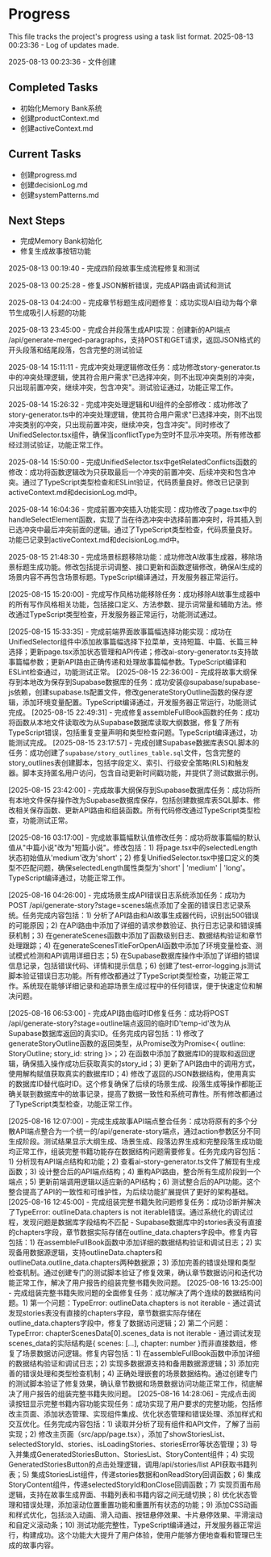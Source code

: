 # Progress

This file tracks the project's progress using a task list format.
2025-08-13 00:23:36 - Log of updates made.

2025-08-13 00:23:36 - 文件创建

## Completed Tasks

*   初始化Memory Bank系统
*   创建productContext.md
*   创建activeContext.md

## Current Tasks

*   创建progress.md
*   创建decisionLog.md
*   创建systemPatterns.md

## Next Steps

*   完成Memory Bank初始化
*   修复生成故事按钮功能

2025-08-13 00:19:40 - 完成四阶段故事生成流程修复和测试

2025-08-13 00:25:28 - 修复JSON解析错误，完成API路由调试和测试

2025-08-13 04:24:00 - 完成章节标题生成问题修复：成功实现AI自动为每个章节生成吸引人标题的功能

2025-08-13 23:45:00 - 完成合并段落生成API实现：创建新的API端点 /api/generate-merged-paragraphs，支持POST和GET请求，返回JSON格式的开头段落和结尾段落，包含完整的测试验证

2025-08-14 15:11:11 - 完成冲突处理逻辑修改任务：成功修改story-generator.ts中的冲突处理逻辑，使其符合用户需求"已选择冲突，则不出现冲突类别的冲突，只出现前置冲突，继续冲突，包含冲突"。测试验证通过，功能正常工作。

2025-08-14 15:26:32 - 完成冲突处理逻辑和UI组件的全部修改：成功修改了story-generator.ts中的冲突处理逻辑，使其符合用户需求"已选择冲突，则不出现冲突类别的冲突，只出现前置冲突，继续冲突，包含冲突"。同时修改了UnifiedSelector.tsx组件，确保当conflictType为空时不显示冲突项。所有修改都经过测试验证，功能正常工作。

2025-08-14 15:50:00 - 完成UnifiedSelector.tsx中getRelatedConflicts函数的修改：成功将函数逻辑改为只获取最后一个冲突的前置冲突、后续冲突和包含冲突。通过了TypeScript类型检查和ESLint验证，代码质量良好。修改已记录到activeContext.md和decisionLog.md中。

2025-08-14 16:04:36 - 完成前置冲突插入功能实现：成功修改了page.tsx中的handleSelectElement函数，实现了当在待选冲突中选择前置冲突时，将其插入到已选冲突中最后冲突前面的逻辑。通过了TypeScript类型检查，代码质量良好。功能已记录到activeContext.md和decisionLog.md中。

2025-08-15 21:48:30 - 完成场景标题移除功能：成功修改AI故事生成器，移除场景标题生成功能。修改包括提示词调整、接口更新和函数逻辑修改，确保AI生成的场景内容不再包含场景标题。TypeScript编译通过，开发服务器正常运行。

[2025-08-15 15:20:00] - 完成写作风格功能移除任务：成功移除AI故事生成器中的所有写作风格相关功能，包括接口定义、方法参数、提示词常量和辅助方法。修改通过TypeScript类型检查，开发服务器正常运行，功能测试通过。

[2025-08-15 15:33:35] - 完成前端界面故事篇幅选择功能实现：成功在UnifiedSelector组件中添加故事篇幅选择下拉菜单，支持短篇、中篇、长篇三种选择；更新page.tsx添加状态管理和API传递；修改ai-story-generator.ts支持故事篇幅参数；更新API路由正确传递和处理故事篇幅参数。TypeScript编译和ESLint检查通过，功能测试正常。
[2025-08-15 22:36:00] - 完成将故事大纲保存到本地改为保存到Supabase数据库的任务：成功安装@supabase/supabase-js依赖，创建supabase.ts配置文件，修改generateStoryOutline函数的保存逻辑，添加环境变量配置。TypeScript编译通过，开发服务器正常运行，功能测试完成。
[2025-08-15 22:49:31] - 完成修复assembleFullBook函数的任务：成功将函数从本地文件读取改为从Supabase数据库读取大纲数据，修复了所有TypeScript错误，包括重复变量声明和类型检查问题。TypeScript编译通过，功能测试完成。
[2025-08-15 23:17:57] - 完成创建Supabase数据库表SQL脚本的任务：成功创建了`supabase/story_outlines_table.sql`文件，包含完整的story_outlines表创建脚本，包括字段定义、索引、行级安全策略(RLS)和触发器。脚本支持匿名用户访问，包含自动更新时间戳功能，并提供了测试数据示例。

[2025-08-15 23:42:00] - 完成故事大纲保存到Supabase数据库任务：成功将所有本地文件保存操作改为Supabase数据库保存，包括创建数据库表SQL脚本、修改相关保存函数、更新API路由和组装函数。所有代码修改通过TypeScript类型检查，功能测试正常。

[2025-08-16 03:17:00] - 完成故事篇幅默认值修改任务：成功将故事篇幅的默认值从"中篇小说"改为"短篇小说"。修改包括：1) 将page.tsx中的selectedLength状态初始值从'medium'改为'short'；2) 修复UnifiedSelector.tsx中接口定义的类型不匹配问题，确保selectedLength属性类型为'short' | 'medium' | 'long'。TypeScript编译通过，功能正常工作。

[2025-08-16 04:26:00] - 完成场景生成API错误日志系统添加任务：成功为POST /api/generate-story?stage=scenes端点添加了全面的错误日志记录系统。任务完成内容包括：1) 分析了API路由和AI故事生成器代码，识别出500错误的可能原因；2) 在API路由中添加了详细的请求参数验证、执行日志记录和错误捕获机制；3) 在generateScenes函数中添加了函数级别日志、数据结构验证和章节处理跟踪；4) 在generateScenesTitleForOpenAI函数中添加了环境变量检查、测试模式检测和API调用详细日志；5) 在Supabase数据库操作中添加了详细的错误信息记录，包括错误代码、详情和提示信息；6) 创建了test-error-logging.js测试脚本验证错误日志功能。所有修改都通过了TypeScript类型检查，功能正常工作。系统现在能够详细记录和追踪场景生成过程中的任何错误，便于快速定位和解决问题。

[2025-08-16 06:53:00] - 完成API路由临时ID修复任务：成功将POST /api/generate-story?stage=outline端点返回的临时ID'temp-id'改为从Supabase数据库返回的真实ID。任务完成内容包括：1) 修改了generateStoryOutline函数的返回类型，从Promise<StoryOutline>改为Promise<{ outline: StoryOutline; story_id: string }>；2) 在函数中添加了数据库ID的提取和返回逻辑，确保插入操作成功后获取真实的story_id；3) 更新了API路由中的调用方式，使用解构赋值获取真实的数据库ID；4) 修改了返回的JSON数据结构，使用真实的数据库ID替代临时ID。这个修复确保了后续的场景生成、段落生成等操作都能正确关联到数据库中的故事记录，提高了数据一致性和系统可靠性。所有修改都通过了TypeScript类型检查，功能正常工作。

[2025-08-16 12:07:00] - 完成生成故事API端点整合任务：成功将原有的多个分散API端点整合为一个统一的/api/generate-story端点，通过action参数区分不同生成阶段。测试结果显示大纲生成、场景生成、段落边界生成和完整段落生成功能均正常工作，组装完整书籍功能存在数据结构问题需要修复。任务完成内容包括：1) 分析现有API端点结构和功能；2) 查看ai-story-generator.ts文件了解现有生成函数；3) 设计整合后的API端点结构；4) 重构API路由，整合所有生成阶段到一个端点；5) 更新前端调用逻辑以适应新的API结构；6) 测试整合后的API功能。这个整合提高了API的一致性和可维护性，为后续功能扩展提供了更好的架构基础。
[2025-08-16 12:45:00] - 完成组装完整书籍失败问题修复任务：成功诊断并解决了TypeError: outlineData.chapters is not iterable错误。通过系统化的调试过程，发现问题是数据库字段结构不匹配 - Supabase数据库中的stories表没有直接的chapters字段，章节数据实际存储在outline_data.chapters字段中。修复内容包括：1) 在assembleFullBook函数中添加详细的数据结构验证和调试日志；2) 实现备用数据源逻辑，支持outlineData.chapters和outlineData.outline_data.chapters两种数据源；3) 添加完善的错误处理和类型检查机制。通过创建专门的测试脚本验证了修复效果，确认章节数据访问和迭代功能正常工作，解决了用户报告的组装完整书籍失败问题。
[2025-08-16 13:25:00] - 完成组装完整书籍失败问题的全面修复任务：成功解决了两个连续的数据结构问题。1) 第一个问题：TypeError: outlineData.chapters is not iterable - 通过调试发现stories表没有直接的chapters字段，章节数据实际存储在outline_data.chapters字段中，修复了数据访问逻辑；2) 第二个问题：TypeError: chapterScenesData[0].scenes_data is not iterable - 通过调试发现scenes_data的实际结构是{ scenes: [...], chapter: number }而非直接数组，修复了场景数据访问逻辑。修复内容包括：1) 在assembleFullBook函数中添加详细的数据结构验证和调试日志；2) 实现多数据源支持和备用数据源逻辑；3) 添加完善的错误处理和类型检查机制；4) 正确处理嵌套的场景数据结构。通过创建专门的测试脚本验证了修复效果，确认章节数据和场景数据访问功能正常工作，彻底解决了用户报告的组装完整书籍失败问题。
[2025-08-16 14:28:06] - 完成点击阅读按钮显示完整书籍内容功能实现任务：成功实现了用户要求的完整功能，包括修改主页面、添加状态管理、实现组件集成、优化状态管理和错误处理、添加样式和交互优化。任务完成内容包括：1) 读取并分析了现有组件和API文件，了解了当前实现；2) 修改主页面（src/app/page.tsx），添加了showStoriesList、selectedStoryId、stories、isLoadingStories、storiesError等状态管理；3) 导入并集成GeneratedStoriesButton、StoriesList、StoryContent组件；4) 实现GeneratedStoriesButton的点击处理逻辑，调用/api/stories/list API获取书籍列表；5) 集成StoriesList组件，传递stories数据和onReadStory回调函数；6) 集成StoryContent组件，传递selectedStoryId和onClose回调函数；7) 实现页面布局逻辑，支持在故事生成界面、书籍列表和书籍内容之间无缝切换；8) 优化状态管理和错误处理，添加滚动位置重置功能和重置所有状态的功能；9) 添加CSS动画和样式优化，包括淡入动画、滑入动画、按钮悬停效果、卡片悬停效果、平滑滚动和自定义滚动条；10) 测试功能完整性，TypeScript编译通过，开发服务器正常运行，构建成功。这个功能大大提升了用户体验，使用户能够方便地查看和管理已生成的故事内容。